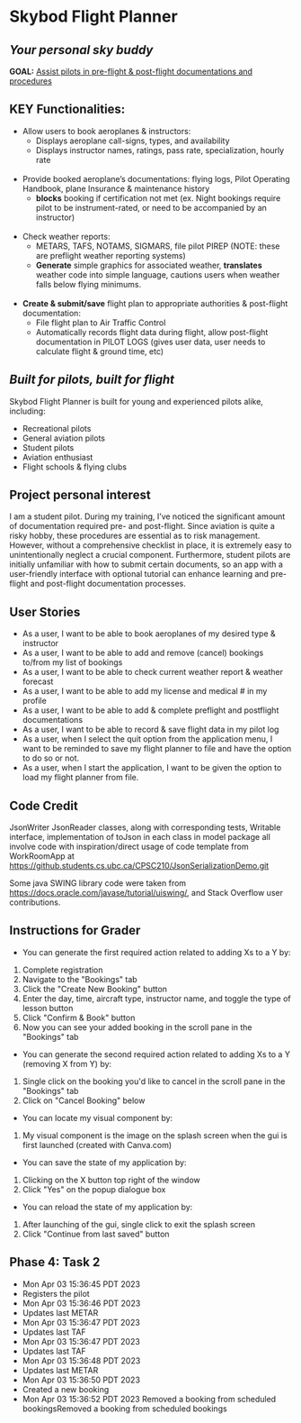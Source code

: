 # Skybod Flight Planner

## *Your personal sky buddy*

**GOAL:** <ins>Assist pilots in pre-flight & post-flight documentations and procedures</ins>

## **KEY Functionalities:**
- Allow users to book aeroplanes & instructors:
  - Displays aeroplane call-signs, types, and availability
  - Displays instructor names, ratings, pass rate, specialization, hourly rate
    <br></br>
- Provide booked aeroplane’s documentations: flying logs, Pilot Operating Handbook, plane Insurance & maintenance history
  - **blocks** booking if certification not met (ex. Night bookings require pilot to be instrument-rated, or need to be accompanied by an instructor)
    <br></br>
- Check weather reports:
  - METARS, TAFS, NOTAMS, SIGMARS, file pilot PIREP (NOTE:  these are preflight weather reporting systems)
  - **Generate** simple graphics for associated weather, **translates** weather code into simple language, cautions users when weather falls below flying minimums.
    <br></br>
- **Create & submit/save** flight plan to appropriate authorities & post-flight documentation:
  - File flight plan to Air Traffic Control
  - Automatically records flight data during flight, allow post-flight documentation in PILOT LOGS (gives user data, user needs to calculate flight & ground time, etc)

## *Built for pilots, built for flight*
Skybod Flight Planner is built for young and experienced pilots alike, including:
- Recreational pilots
- General aviation pilots
- Student pilots
- Aviation enthusiast
- Flight schools & flying clubs

## Project personal interest
<p>I am a student pilot. During my training, I’ve noticed the significant amount of documentation required pre-
and post-flight. Since aviation is quite a risky hobby, these procedures are essential as to risk management. However,
without a comprehensive checklist in place, it is extremely easy to unintentionally neglect a crucial component. 
Furthermore, student pilots are initially unfamiliar with how to submit certain documents, so an app with a user-friendly
interface with optional tutorial can enhance learning and pre-flight and post-flight documentation processes.</p>

## User Stories

- As a user, I want to be able to book aeroplanes of my desired type & instructor
- As a user, I want to be able to add and remove (cancel) bookings to/from my list of bookings
- As a user, I want to be able to check current weather report & weather forecast
- As a user, I want to be able to add my license and medical # in my profile
- As a user, I want to be able to add & complete preflight and postflight documentations
- As a user, I want to be able to record & save flight data in my pilot log
- As a user, when I select the quit option from the application menu, I want to be reminded to save my flight planner to 
file and have the option to do so or not.
- As a user, when I start the application, I want to be given the option to load my flight planner from file.

## Code Credit
JsonWriter JsonReader classes, along with corresponding tests, Writable interface, implementation
of toJson in each class in model package all involve code with inspiration/direct usage of
code template from WorkRoomApp at https://github.students.cs.ubc.ca/CPSC210/JsonSerializationDemo.git

Some java SWING library code were taken from https://docs.oracle.com/javase/tutorial/uiswing/, and Stack
Overflow user contributions.

## Instructions for Grader

- You can generate the first required action related to adding Xs to a Y by:
1. Complete registration
2. Navigate to the "Bookings" tab
3. Click the "Create New Booking" button
4. Enter the day, time, aircraft type, instructor name, and toggle the type of lesson button
5. Click "Confirm & Book" button
6. Now you can see your added booking in the scroll pane in the "Bookings" tab


- You can generate the second required action related to adding Xs to a Y (removing X from Y) by:
1. Single click on the booking you'd like to cancel in the scroll pane in the "Bookings" tab
2. Click on "Cancel Booking" below


- You can locate my visual component by:
1. My visual component is the image on the splash screen when the gui is first launched
   (created with Canva.com)


- You can save the state of my application by:
1. Clicking on the X button top right of the window
2. Click "Yes" on the popup dialogue box


- You can reload the state of my application by:
1. After launching of the gui, single click to exit the splash screen
2. Click "Continue from last saved" button

## Phase 4: Task 2
* Mon Apr 03 15:36:45 PDT 2023
* Registers the pilot
* Mon Apr 03 15:36:46 PDT 2023
* Updates last METAR
* Mon Apr 03 15:36:47 PDT 2023
* Updates last TAF
* Mon Apr 03 15:36:47 PDT 2023
* Updates last TAF
* Mon Apr 03 15:36:48 PDT 2023
* Updates last METAR
* Mon Apr 03 15:36:50 PDT 2023
* Created a new booking
* Mon Apr 03 15:36:52 PDT 2023
  Removed a booking from scheduled bookingsRemoved a booking from scheduled bookings